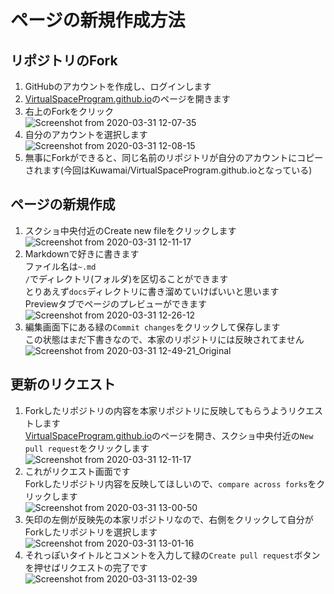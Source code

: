 # ページの新規作成方法
## リポジトリのFork
1. GitHubのアカウントを作成し、ログインします  
1. [VirtualSpaceProgram.github.io](https://github.com/VirtualSpaceProgram/VirtualSpaceProgram.github.io)のページを開きます  
1. 右上のForkをクリック  
![Screenshot from 2020-03-31 12-07-35](https://user-images.githubusercontent.com/15693656/77983285-8fc3c480-7349-11ea-8c43-8824229330d9.png)  
1. 自分のアカウントを選択します  
![Screenshot from 2020-03-31 12-08-15](https://user-images.githubusercontent.com/15693656/77983380-da454100-7349-11ea-9ce4-ceeec39df22d.png)  
1. 無事にForkができると、同じ名前のリポジトリが自分のアカウントにコピーされます(今回はKuwamai/VirtualSpaceProgram.github.ioとなっている)  

## ページの新規作成
1. スクショ中央付近のCreate new fileをクリックします
![Screenshot from 2020-03-31 12-11-17](https://user-images.githubusercontent.com/15693656/77983449-0791ef00-734a-11ea-8a1a-c7a1fcfaec04.png)  
1. Markdownで好きに書きます  
  ファイル名は`~.md`  
  `/`でディレクトリ(フォルダ)を区切ることができます  
  とりあえず`docs`ディレクトリに書き溜めていけばいいと思います  
  Previewタブでページのプレビューができます  
![Screenshot from 2020-03-31 12-26-12](https://user-images.githubusercontent.com/15693656/77983797-db2aa280-734a-11ea-8bd6-1421dd12808a.png)  
1. 編集画面下にある緑の`Commit changes`をクリックして保存します  
  この状態はまだ下書きなので、本家のリポジトリには反映されてません  
![Screenshot from 2020-03-31 12-49-21_Original](https://user-images.githubusercontent.com/15693656/77985259-ec75ae00-734e-11ea-98b4-5fd747555c96.jpg)  

## 更新のリクエスト
1. Forkしたリポジトリの内容を本家リポジトリに反映してもらうようリクエストします  
  [VirtualSpaceProgram.github.io](https://github.com/VirtualSpaceProgram/VirtualSpaceProgram.github.io)のページを開き、スクショ中央付近の`New pull request`をクリックします  
![Screenshot from 2020-03-31 12-11-17](https://user-images.githubusercontent.com/15693656/77983449-0791ef00-734a-11ea-8a1a-c7a1fcfaec04.png)  
1. これがリクエスト画面です  
  Forkしたリポジトリ内容を反映してほしいので、`compare across forks`をクリックします  
![Screenshot from 2020-03-31 13-00-50](https://user-images.githubusercontent.com/15693656/77985970-d79a1a00-7350-11ea-8476-ebf88abdc077.png)  
1. 矢印の左側が反映先の本家リポジトリなので、右側をクリックして自分がForkしたリポジトリを選択します  
![Screenshot from 2020-03-31 13-01-16](https://user-images.githubusercontent.com/15693656/77986021-fd272380-7350-11ea-9858-904634b17362.png)  
1. それっぽいタイトルとコメントを入力して緑の`Create pull request`ボタンを押せばリクエストの完了です  
![Screenshot from 2020-03-31 13-02-39](https://user-images.githubusercontent.com/15693656/77986022-00baaa80-7351-11ea-8b7f-bf3be0770446.png)  
